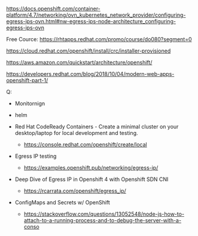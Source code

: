 
https://docs.openshift.com/container-platform/4.7/networking/ovn_kubernetes_network_provider/configuring-egress-ips-ovn.html#nw-egress-ips-node-architecture_configuring-egress-ips-ovn

Free Cource: https://rhtapps.redhat.com/promo/course/do080?segment=0

https://cloud.redhat.com/openshift/install/crc/installer-provisioned

https://aws.amazon.com/quickstart/architecture/openshift/

https://developers.redhat.com/blog/2018/10/04/modern-web-apps-openshift-part-1/


Q: 

 - Monitornign

 - helm

 - Red Hat CodeReady Containers - Create a minimal cluster on your desktop/laptop for local development and testing.
   - https://console.redhat.com/openshift/create/local


 - Egress IP testing
   - https://examples.openshift.pub/networking/egress-ip/


 - Deep Dive of Egress IP in Openshift 4 with Openshift SDN CNI
   - https://rcarrata.com/openshift/egress_ip/



 - ConfigMaps and Secrets w/ OpenShift
    - https://stackoverflow.com/questions/13052548/node-js-how-to-attach-to-a-running-process-and-to-debug-the-server-with-a-conso


